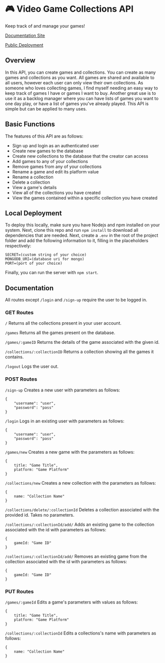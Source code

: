 # 🎮 Video Game Collections API

Keep track of and manage your games!

[Documentation Site](https://kou-kun42.github.io/Video-Game-Collections-API/)

[Public Deployment](https://video-game-collections-api.herokuapp.com/)

## Overview

In this API, you can create games and collections. You can create as many games and collections as you want. All games are shared and available to all users, however each user can only view their own collections. As someone who loves collecting games, I find myself needing an easy way to keep track of games I have or games I want to buy. Another great use is to use it as a backlog manager where you can have lists of games you want to one day play, or have a list of games you've already played. This API is simple but can be applied to many uses.

## Basic Functions

The features of this API are as follows:

- Sign up and login as an authenticated user
- Create new games to the database
- Create new collections to the database that the creator can access
- Add games to any of your collections
- Remove games from any of your collections
- Rename a game and edit its platform value
- Rename a collection
- Delete a collection
- View a game's details
- View all of the collections you have created
- View the games contained within a specific collection you have created

## Local Deployment

To deploy this locally, make sure you have Nodejs and npm installed on your system. Next, clone this repo and run `npm install` to download all dependencies that are needed. Next, create a `.env` in the root of the project folder and add the following information to it, filling in the placeholders respectively:

```.env
SECRET=(custom string of your choice)
MONGODB_URI=(database uri for mongo)
PORT=(port of your choice)
```

Finally, you can run the server with `npm start`.

## Documentation

All routes except `/login` and `/sign-up` require the user to be logged in.

### GET Routes

`/`
Returns all the collections present in your user account.

`/games`
Returns all the games present on the database.

`/games/:gameID`
Returns the details of the game associated with the given id.

`/collections/:collectionID`
Returns a collection showing all the games it contains.

`/logout`
Logs the user out.

### POST Routes

`/sign-up`
Creates a new user with parameters as follows:

```
{
    "username": "user",
    "password": "pass"
}
```

`/login`
Logs in an existing user with parameters as follows:

```
{
    "username": "user",
    "password": "pass"
}
```

`/games/new`
Creates a new game with the parameters as follows:

```
{
    title: "Game Title",
    platform: "Game Platform"
}
```

`/collections/new`
Creates a new collection with the parameters as follows:

```
{
    name: "Collection Name"
}
```

`/collections/delete/:collectionId`
Deletes a collection associated with the provided id. Takes no parameters.

`/collections/:collectionId/add/`
Adds an existing game to the collection associated with the id with parameters as follows:

```
{
    gameId: "Game ID"
}
```

`/collections/:collectionId/add/`
Removes an existing game from the collection associated with the id with parameters as follows:

```
{
    gameId: "Game ID"
}
```

### PUT Routes

`/games/:gameId`
Edits a game's parameters with values as follows:

```
{
    title: "Game Title",
    platform: "Game Platform"
}
```

`/collections/:collectionId`
Edits a collections's name with parameters as follows:

```
{
    name: "Collection Name"
}
```
